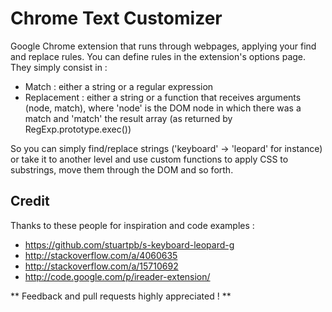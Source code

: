 # Chrome Text Customizer

Google Chrome extension that runs through webpages, applying your find and replace rules. You can define rules in the extension's options page. They simply consist in :

  - Match : either a string or a regular expression
  - Replacement : either a string or a function that receives arguments (node, match), where 'node' is the DOM node in which there was a match and 'match' the result array (as returned by RegExp.prototype.exec())

So you can simply find/replace strings ('keyboard' -> 'leopard' for instance) or take it to another level and use custom functions to apply CSS to substrings, move them through the DOM and so forth.


## Credit

Thanks to these people for inspiration and code examples :

- https://github.com/stuartpb/s-keyboard-leopard-g
- http://stackoverflow.com/a/4060635
- http://stackoverflow.com/a/15710692
- http://code.google.com/p/ireader-extension/


** Feedback and pull requests highly appreciated ! **